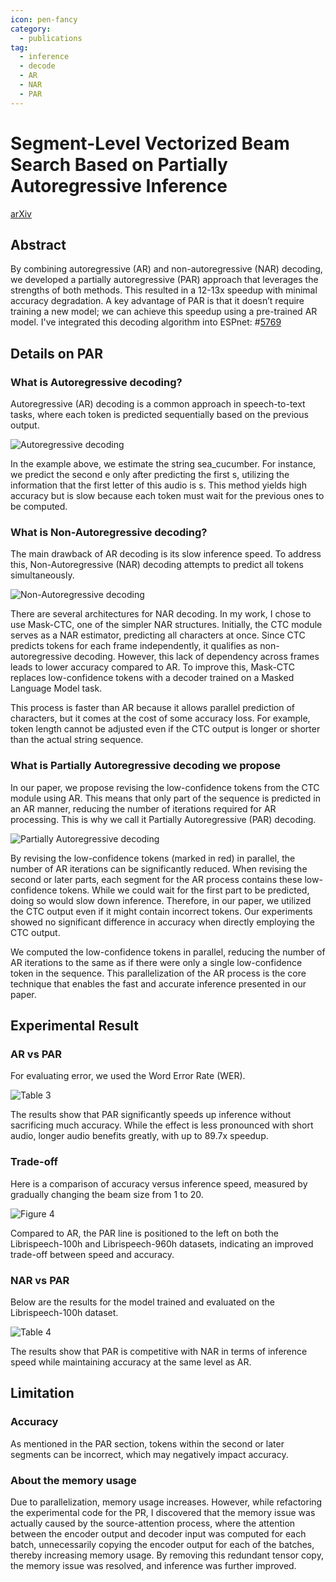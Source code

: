 ```yaml
---
icon: pen-fancy
category:
  - publications
tag:
  - inference
  - decode
  - AR
  - NAR
  - PAR
---
```


# Segment-Level Vectorized Beam Search Based on Partially Autoregressive Inference

[arXiv](https://arxiv.org/abs/2309.14922)

## Abstract

By combining autoregressive (AR) and non-autoregressive (NAR) decoding, we developed a partially autoregressive (PAR) approach that leverages the strengths of both methods. This resulted in a 12-13x speedup with minimal accuracy degradation. A key advantage of PAR is that it doesn’t require training a new model; we can achieve this speedup using a pre-trained AR model. I've integrated this decoding algorithm into ESPnet: #[5769](https://github.com/espnet/espnet/pull/5769)



## Details on PAR

### What is Autoregressive decoding?

Autoregressive (AR) decoding is a common approach in speech-to-text tasks, where each token is predicted sequentially based on the previous output.

![Autoregressive decoding](./partially_autoregressive_inference/AR_explained.png)


In the example above, we estimate the string sea_cucumber. For instance, we predict the second e only after predicting the first s, utilizing the information that the first letter of this audio is s. This method yields high accuracy but is slow because each token must wait for the previous ones to be computed.


### What is Non-Autoregressive decoding?

The main drawback of AR decoding is its slow inference speed. To address this, Non-Autoregressive (NAR) decoding attempts to predict all tokens simultaneously.

![Non-Autoregressive decoding](./partially_autoregressive_inference/NAR_explained.png)

There are several architectures for NAR decoding. In my work, I chose to use Mask-CTC, one of the simpler NAR structures. Initially, the CTC module serves as a NAR estimator, predicting all characters at once. Since CTC predicts tokens for each frame independently, it qualifies as non-autoregressive decoding. However, this lack of dependency across frames leads to lower accuracy compared to AR. To improve this, Mask-CTC replaces low-confidence tokens with a decoder trained on a Masked Language Model task.

This process is faster than AR because it allows parallel prediction of characters, but it comes at the cost of some accuracy loss. For example, token length cannot be adjusted even if the CTC output is longer or shorter than the actual string sequence.



### What is Partially Autoregressive decoding we propose

In our paper, we propose revising the low-confidence tokens from the CTC module using AR. This means that only part of the sequence is predicted in an AR manner, reducing the number of iterations required for AR processing. This is why we call it Partially Autoregressive (PAR) decoding.

![Partially Autoregressive decoding](./partially_autoregressive_inference/PAR_explained.png)

By revising the low-confidence tokens (marked in red) in parallel, the number of AR iterations can be significantly reduced. When revising the second or later parts, each segment for the AR process contains these low-confidence tokens. While we could wait for the first part to be predicted, doing so would slow down inference. Therefore, in our paper, we utilized the CTC output even if it might contain incorrect tokens. Our experiments showed no significant difference in accuracy when directly employing the CTC output.

We computed the low-confidence tokens in parallel, reducing the number of AR iterations to the same as if there were only a single low-confidence token in the sequence. This parallelization of the AR process is the core technique that enables the fast and accurate inference presented in our paper.


## Experimental Result

### AR vs PAR

For evaluating error, we used the Word Error Rate (WER).

![Table 3](./partially_autoregressive_inference/table-3.png)

The results show that PAR significantly speeds up inference without sacrificing much accuracy. While the effect is less pronounced with short audio, longer audio benefits greatly, with up to 89.7x speedup.


### Trade-off

Here is a comparison of accuracy versus inference speed, measured by gradually changing the beam size from 1 to 20.

![Figure 4](./partially_autoregressive_inference/trade_off.png)

Compared to AR, the PAR line is positioned to the left on both the Librispeech-100h and Librispeech-960h datasets, indicating an improved trade-off between speed and accuracy.

### NAR vs PAR

Below are the results for the model trained and evaluated on the Librispeech-100h dataset.

![Table 4](./partially_autoregressive_inference/table-4.png)

The results show that PAR is competitive with NAR in terms of inference speed while maintaining accuracy at the same level as AR.


## Limitation

### Accuracy

As mentioned in the PAR section, tokens within the second or later segments can be incorrect, which may negatively impact accuracy.

### About the memory usage

Due to parallelization, memory usage increases. However, while refactoring the experimental code for the PR, I discovered that the memory issue was actually caused by the source-attention process, where the attention between the encoder output and decoder input was computed for each batch, unnecessarily copying the encoder output for each of the batches, thereby increasing memory usage. By removing this redundant tensor copy, the memory issue was resolved, and inference was further improved.